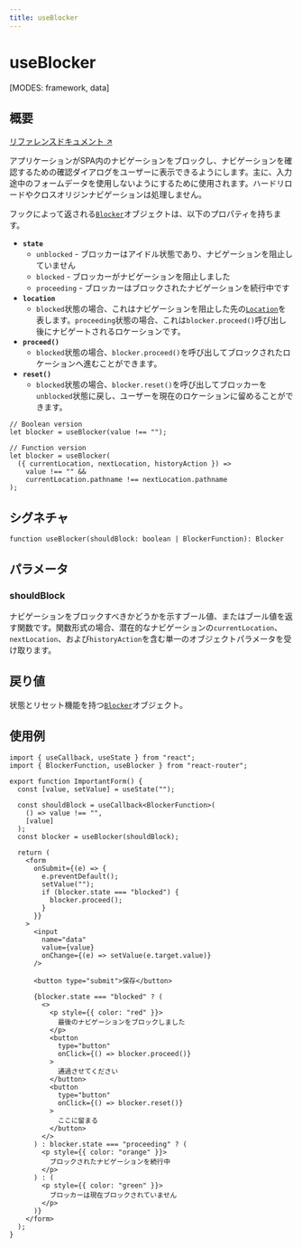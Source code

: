 ```yaml
---
title: useBlocker
---
```


# useBlocker

<!--
⚠️ ⚠️ IMPORTANT ⚠️ ⚠️ 

Thank you for helping improve our documentation!

This file is auto-generated from the JSDoc comments in the source
code, so please edit the JSDoc comments in the file below and this
file will be re-generated once those changes are merged.

https://github.com/remix-run/react-router/blob/main/packages/react-router/blob/main/packages/react-router/lib/hooks.tsx
-->

[MODES: framework, data]

## 概要

[リファレンスドキュメント ↗](https://api.reactrouter.com/v7/functions/react_router.useBlocker.html)

アプリケーションがSPA内のナビゲーションをブロックし、ナビゲーションを確認するための確認ダイアログをユーザーに表示できるようにします。主に、入力途中のフォームデータを使用しないようにするために使用されます。ハードリロードやクロスオリジンナビゲーションは処理しません。

フックによって返される[`Blocker`](https://api.reactrouter.com/v7/types/react_router.Blocker.html)オブジェクトは、以下のプロパティを持ちます。

- **`state`**
  - `unblocked` - ブロッカーはアイドル状態であり、ナビゲーションを阻止していません
  - `blocked` - ブロッカーがナビゲーションを阻止しました
  - `proceeding` - ブロッカーはブロックされたナビゲーションを続行中です
- **`location`**
  - `blocked`状態の場合、これはナビゲーションを阻止した先の[`Location`](https://api.reactrouter.com/v7/interfaces/react_router.Location.html)を表します。`proceeding`状態の場合、これは`blocker.proceed()`呼び出し後にナビゲートされるロケーションです。
- **`proceed()`**
  - `blocked`状態の場合、`blocker.proceed()`を呼び出してブロックされたロケーションへ進むことができます。
- **`reset()`**
  - `blocked`状態の場合、`blocker.reset()`を呼び出してブロッカーを`unblocked`状態に戻し、ユーザーを現在のロケーションに留めることができます。

```tsx
// Boolean version
let blocker = useBlocker(value !== "");

// Function version
let blocker = useBlocker(
  ({ currentLocation, nextLocation, historyAction }) =>
    value !== "" &&
    currentLocation.pathname !== nextLocation.pathname
);
```

## シグネチャ

```tsx
function useBlocker(shouldBlock: boolean | BlockerFunction): Blocker
```

## パラメータ

### shouldBlock

ナビゲーションをブロックすべきかどうかを示すブール値、またはブール値を返す関数です。関数形式の場合、潜在的なナビゲーションの`currentLocation`、`nextLocation`、および`historyAction`を含む単一のオブジェクトパラメータを受け取ります。

## 戻り値

状態とリセット機能を持つ[`Blocker`](https://api.reactrouter.com/v7/types/react_router.Blocker.html)オブジェクト。

## 使用例

```tsx
import { useCallback, useState } from "react";
import { BlockerFunction, useBlocker } from "react-router";

export function ImportantForm() {
  const [value, setValue] = useState("");

  const shouldBlock = useCallback<BlockerFunction>(
    () => value !== "",
    [value]
  );
  const blocker = useBlocker(shouldBlock);

  return (
    <form
      onSubmit={(e) => {
        e.preventDefault();
        setValue("");
        if (blocker.state === "blocked") {
          blocker.proceed();
        }
      }}
    >
      <input
        name="data"
        value={value}
        onChange={(e) => setValue(e.target.value)}
      />

      <button type="submit">保存</button>

      {blocker.state === "blocked" ? (
        <>
          <p style={{ color: "red" }}>
            最後のナビゲーションをブロックしました
          </p>
          <button
            type="button"
            onClick={() => blocker.proceed()}
          >
            通過させてください
          </button>
          <button
            type="button"
            onClick={() => blocker.reset()}
          >
            ここに留まる
          </button>
        </>
      ) : blocker.state === "proceeding" ? (
        <p style={{ color: "orange" }}>
          ブロックされたナビゲーションを続行中
        </p>
      ) : (
        <p style={{ color: "green" }}>
          ブロッカーは現在ブロックされていません
        </p>
      )}
    </form>
  );
}
```